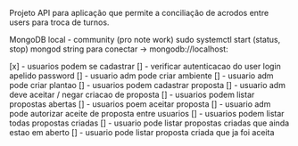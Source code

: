 Projeto API para aplicação que permite a conciliação de acrodos entre users para troca de turnos.

MongoDB local - community (pro note work)
sudo systemctl start (status, stop) mongod
string para conectar -> mongodb://localhost:<port>

[x] - usuarios podem se cadastrar
[] - verificar autenticacao do user login apelido password
[] - usuario adm pode criar ambiente
[] - usuario adm pode criar plantao 
[] - usuarios podem cadastrar proposta
[] - usuario adm deve aceitar / negar criacao de proposta
[] - usuarios podem listar propostas abertas
[] - usuarios poem aceitar proposta
[] - usuario adm pode autorizar aceite de proposta entre usuarios
[] - usuarios podem listar todas propostas criadas
[] - usuario pode listar propostas criadas que ainda estao em aberto
[] - usuario pode listar proposta criada que ja foi aceita
